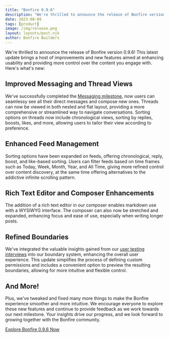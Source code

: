```yaml
---
title: "Bonfire 0.9.6"
description: "We're thrilled to announce the release of Bonfire version 0.9.6! "
date: 2023-08-09
tags: [product]
image: /img/release.png
layout: layouts/post.njk
author: Bonfire Builders
--- 
```


We're thrilled to announce the release of Bonfire version 0.9.6! This latest update brings a host of improvements and new features aimed at enhancing usability and providing more control over the content you engage with. Here's what's new:

## Improved Messaging and Thread Views

We've successfully completed the [Messaging milestone](https://github.com/bonfire-networks/bonfire-app/milestone/43?closed=1), now users can seamlessy see all their direct messages and compose new ones.
Threads can now be viewed in both nested and flat layout, providing a more comprehensive or streamlined way to navigate conversations.
Sorting options on threads now include chronological views, sorting by replies, boosts, likes, and more, allowing users to tailor their view according to preference.

## Enhanced Feed Management
Sorting options have been expanded on feeds, offering chronological, reply, boost, and like-based sorting.
Users can filter feeds based on time frames such as Today, Week, Month, Year, and All Time, giving more refined control over content discovery, at the same time offering alternatives to the addictive infinite scrolling pattern.

## Rich Text Editor and Composer Enhancements
The addition of a rich text editor in our composer enables markdown use with a WYSIWYG interface.
The composer can also now be stretched and expanded, enhancing focus and ease of use, especially when writing longer posts.

## Refined Boundaries
We've integrated the valuable insights gained from our [user testing interviews](https://bonfirenetworks.org/posts/user_research/) into our boundary system, enhancing the overall user experience. This update simplifies the process of defining custom permissions and includes a convenient option to preview the resulting boundaries, allowing for more intuitive and flexible control.

## And More!
Plus, we've tweaked and fixed many more things to make the Bonfire experience smoother and more intuitive.
We encourage everyone to explore these new features and continue to provide feedback as we work towards our next milestone. Your insights drive our progress, and we look forward to growing together with the Bonfire community.

[Explore Bonfire 0.9.6 Now](https://campground.bonfire.cafe)